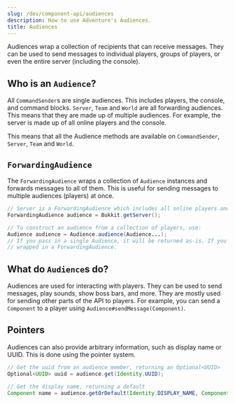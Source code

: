 ```yaml
---
slug: /dev/component-api/audiences
description: How to use Adventure's Audiences.
title: Audiences
---
```


Audiences wrap a collection of recipients that can receive messages. They can be used to send messages to individual
players, groups of players, or even the entire server (including the console).

## Who is an `Audience`?

All `CommandSender`s are single audiences. This includes players, the console, and command blocks. `Server`, `Team` and
`World` are all forwarding audiences. This means that they are made up of multiple audiences. For example, the server is
made up of all online players and the console.

This means that all the Audience methods are available on `CommandSender`, `Server`, `Team` and `World`.

## `ForwardingAudience`

The `ForwardingAudience` wraps a collection of `Audience` instances and forwards messages to all of them. This is useful
for sending messages to multiple audiences (players) at once.

```java
// Server is a ForwardingAudience which includes all online players and the console
ForwardingAudience audience = Bukkit.getServer();

// To construct an audience from a collection of players, use:
Audience audience = Audience.audience(Audience...);
// If you pass in a single Audience, it will be returned as-is. If you pass in a collection of Audiences, they will be
// wrapped in a ForwardingAudience.
```

## What do `Audience`s do?

Audiences are used for interacting with players. They can be used to send messages, play sounds, show boss bars, and more.
They are mostly used for sending other parts of the API to players. For example, you can send a `Component` to a player
using `Audience#sendMessage(Component)`.

## Pointers

Audiences can also provide arbitrary information, such as display name or UUID. This is done using the pointer system.

```java
// Get the uuid from an audience member, returning an Optional<UUID>
Optional<UUID> uuid = audience.get(Identity.UUID);

// Get the display name, returning a default
Component name = audience.getOrDefault(Identity.DISPLAY_NAME, Component.text("no display name!"));
```
